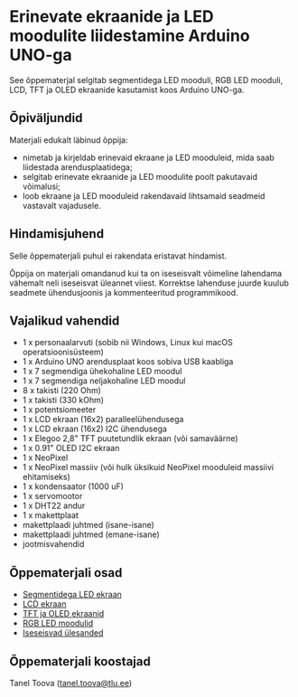 # Erinevate ekraanide ja LED moodulite liidestamine Arduino UNO-ga
See õppematerjal selgitab segmentidega LED mooduli, RGB LED mooduli, LCD, TFT ja OLED ekraanide kasutamist koos Arduino UNO-ga. 

## Õpiväljundid
Materjali edukalt läbinud õppija:
* nimetab ja kirjeldab erinevaid ekraane ja LED mooduleid, mida saab liidestada arendusplaatidega; 
* selgitab erinevate ekraanide ja LED moodulite poolt pakutavaid võimalusi;
* loob ekraane ja LED mooduleid rakendavaid lihtsamaid seadmeid vastavalt vajadusele.

## Hindamisjuhend

Selle õppematerjali puhul ei rakendata eristavat hindamist.

Õppija on materjali omandanud kui ta on iseseisvalt võimeline lahendama vähemalt neli iseseisvat üleannet viiest. Korrektse lahenduse juurde kuulub seadmete ühendusjoonis ja kommenteeritud programmikood.

## Vajalikud vahendid
*   1 x personaalarvuti (sobib nii Windows, Linux kui macOS operatsioonisüsteem)
*   1 x Arduino UNO arendusplaat koos sobiva USB kaabliga
*   1 x 7 segmendiga ühekohaline LED moodul 
*   1 x 7 segmendiga neljakohaline LED moodul
*   8 x takisti (220 Ohm)
*   1 x takisti (330 kOhm)
*   1 x potentsiomeeter
*   1 x LCD ekraan (16x2) paralleelühendusega
*   1 x LCD ekraan (16x2) I2C ühendusega
*   1 x Elegoo 2,8" TFT puutetundlik ekraan (või samaväärne)
*   1 x 0.91" OLED I2C ekraan
*   1 x NeoPixel
*   1 x NeoPixel massiiv (või hulk üksikuid NeoPixel mooduleid massiivi ehitamiseks) 
*   1 x kondensaator (1000 uF)
*   1 x servomootor 
*   1 x DHT22 andur
*   1 x makettplaat
*   makettplaadi juhtmed (isane-isane)
*   makettplaadi juhtmed (emane-isane)
*   jootmisvahendid

## Õppematerjali osad
* [Segmentidega LED ekraan](materjalid/1_segmentidega_LED_ekraan.md)
* [LCD ekraan](materjalid/2_LCD_ekraan.md)
* [TFT ja OLED ekraanid](materjalid/3_TFT_ja_OLED_ekraanid.md)
* [RGB LED moodulid](materjalid/4_RGB_LED_moodul.md)
* [Iseseisvad ülesanded](materjalid/5_iseseisvad_ülesanded.md)


## Õppematerjali koostajad

Tanel Toova (tanel.toova@tlu.ee)
